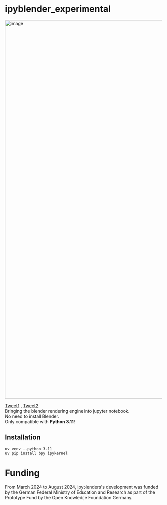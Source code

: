 # ipyblender_experimental

<img width="1216" alt="image" src="https://github.com/kolibril13/ipyblender-experimental/assets/44469195/dfe632b1-14eb-45fb-a268-1cd5acb8d262">

[Tweet1](https://twitter.com/kolibril13/status/1699790198505353259) , [Tweet2](https://twitter.com/kolibril13/status/1707664498801123773)  
Bringing the blender rendering engine into jupyter notebook.  
No need to install Blender.  
Only compatible with **Python 3.11**!

## Installation
```
uv venv --python 3.11   
uv pip install bpy ipykernel
```

# Funding

From March 2024 to August 2024, ipyblenders's development was funded by the German Federal Ministry of Education and Research as part of the Prototype Fund by the Open Knowledge Foundation Germany.

